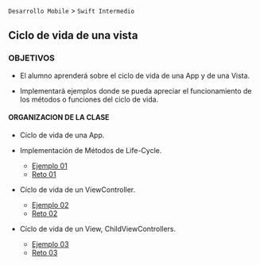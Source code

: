 

`Desarrollo Mobile` > `Swift Intermedio` 

## Ciclo de vida de una vista

### OBJETIVOS 

- El alumno aprenderá sobre el ciclo de vida de una App y de una Vista. 

- Implementará ejemplos donde se pueda apreciar el funcionamiento de los métodos o funciones del ciclo de vida.


#### ORGANIZACION DE LA CLASE 

- Cíclo de vida de una App.
- Implementación de Métodos de Life-Cycle.

	- [Ejemplo 01](Ejemplo-01)
	- [Reto 01](Reto-01)

- Cíclo de vida de un ViewController.

	- [Ejemplo 02](Ejemplo-02)
	- [Reto 02](Reto-02)

- Cíclo de vida de un View, ChildViewControllers.

	- [Ejemplo 03](Ejemplo-03)
	- [Reto 03](Reto-03)
